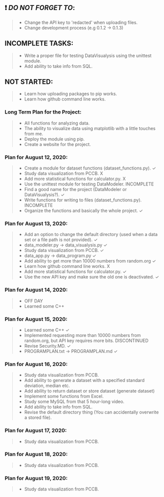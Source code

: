 ## :heavy_exclamation_mark: *DO NOT FORGET TO*:
>- Change the API key to 'redacted' when uploading files.
>- Change development process (e.g 0.1.2 -> 0.1.3)

## INCOMPLETE TASKS:
>- Write a proper file for testing DataVisualysis using the unittest module.
>- Add ability to take info from SQL.

## NOT STARTED:
>- Learn how uploading packages to pip works.
>- Learn how github command line works.

### Long Term Plan for the Project:
>- All functions for analyzing data.
>- The ability to visualize data using matplotlib with a little touches from me.
>- Deploy the module using pip.
>- Create a website for the project.


### Plan for August 12, 2020:
>- Create a module for dataset functions (dataset_functions.py). ✓
>- Study data visualization from PCCB. X
>- Add more statistical functions for calculator.py. X
>- Use the unittest module for testing DataModeler. INCOMPLETE
>- Find a good name for the project (DataModeler or DataVisualysis?). ✓
>- Write functions for writing to files (dataset_functions.py). INCOMPLETE
>- Organize the functions and basically the whole project. ✓


### Plan for August 13, 2020:
>- Add an option to change the default directory (used when a data set or a file path is not provided). ✓
>- data_modeler.py -> data_visualysis.py ✓
>- Study data visualization from PCCB. ✓
>- data_app.py -> data_program.py ✓
>- Add ability to get more than 10000 numbers from random.org ✓
>- Learn how github command line works. X
>- Add more statistical functions for calculator.py. ✓
>- Use the new API key and make sure the old one is deactivated. ✓


### Plan for August 14, 2020:
>- OFF DAY
>- Learned some C++


### Plan for August 15, 2020:
>- Learned some C++ ✓
>- Implemented requesting more than 10000 numbers from random.org,
>but API key requires more bits. DISCONTINUED
>- Revise Security.MD. ✓
>- PROGRAMPLAN.txt -> PROGRAMPLAN.md ✓


### Plan for August 16, 2020:
>- Study data visualization from PCCB.
>- Add ability to generate a dataset with a specified standard deviation, median etc.
>- Add ability to return dataset or store dataset (generate dataset)
>- Implement some functions from Excel.
>- Study some MySQL from that 5 hour-long video.
>- Add ability to take info from SQL.
>- Revise the default directory thing (You can accidentally overwrite a stored file).


### Plan for August 17, 2020:
>- Study data visualization from PCCB.


### Plan for August 18, 2020:
>- Study data visualization from PCCB.


### Plan for August 19, 2020:
>- Study data visualization from PCCB.
